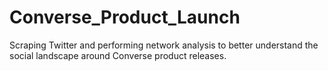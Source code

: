 # Converse_Product_Launch
Scraping Twitter and performing network analysis to better understand the social landscape around Converse product releases.
